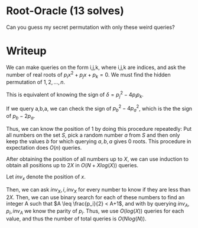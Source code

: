 # Root-Oracle (13 solves)

Can you guess my secret permutation with only these weird queries?

# Writeup

We can make queries on the form i,j,k, where i,j,k are indices, and ask the number of real roots of $p_i  x^2+p_j  x+p_k=0$. We must find the hidden permutation of $1,2,\dots,n$.

This is equivalent of knowing the sign of $\delta=p_j ^2 -4 p_i  p_k$.

If we query a,b,a, we can check the sign of $p_b ^2 - 4 p_a ^2$, which is the the sign of $p_b-2 p_a$.

Thus, we can know the position of $1$ by doing this procedure repeatedly: Put all numbers on the set $S$, pick a random number $a$ from $S$ and then only keep the values $b$ for which querying $a,b,a$ gives 0 roots. This procedure in expectation does $O(n)$ queries.

After obtaining the position of all numbers up to $X$, we can use induction to obtain all positions up to $2X$ in $O(N+Xlog(X))$ queries.

Let $inv_x$ denote the position of $x$.

Then, we can ask $inv_X,i,inv_X$ for every number to know if they are less than $2X$. Then, we can use binary search for each of these numbers to find an integer A such that $A \leq \frac{p_i}{2} < A+1$, and with by querying $inv_A,p_i,inv_A$ we know the parity of $p_i$. Thus, we use $O(log(X))$ queries for each value, and thus the number of total queries is $O(Nlog(N))$.



